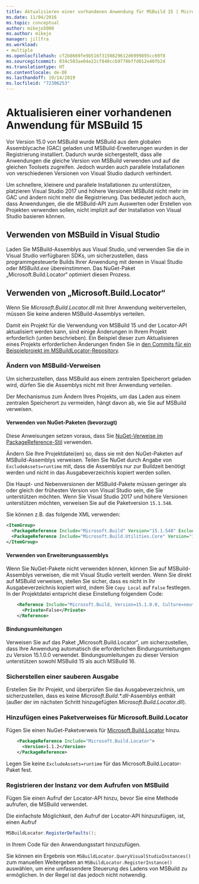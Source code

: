 ```yaml
---
title: Aktualisieren einer vorhandenen Anwendung für MSBuild 15 | Microsoft-Dokumentation
ms.date: 11/04/2016
ms.topic: conceptual
author: mikejo5000
ms.author: mikejo
manager: jillfra
ms.workload:
- multiple
ms.openlocfilehash: cf2b8669fe9b516f3150829612d6999895cc69f8
ms.sourcegitcommit: 034c503ae04e22cf840ccb9770bffd012e40fb2d
ms.translationtype: HT
ms.contentlocale: de-DE
ms.lasthandoff: 10/14/2019
ms.locfileid: "72306253"
---
```

# <a name="update-an-existing-application-for-msbuild-15"></a>Aktualisieren einer vorhandenen Anwendung für MSBuild 15

Vor Version 15.0 von MSBuild wurde MSBuild aus dem globalen Assemblycache (GAC) geladen und MSBuild-Erweiterungen wurden in der Registrierung installiert. Dadurch wurde sichergestellt, dass alle Anwendungen die gleiche Version von MSBuild verwenden und auf die gleichen Toolsets zugreifen. Jedoch wurden auch parallele Installationen von verschiedenen Versionen von Visual Studio dadurch verhindert.

Um schnellere, kleinere und parallele Installationen zu unterstützen, platzieren Visual Studio 2017 und höhere Versionen MSBuild nicht mehr im GAC und ändern nicht mehr die Registrierung. Das bedeutet jedoch auch, dass Anwendungen, die die MSBuild-API zum Auswerten oder Erstellen von Projekten verwenden sollen, nicht implizit auf der Installation von Visual Studio basieren können.

## <a name="use-msbuild-from-visual-studio"></a>Verwenden von MSBuild in Visual Studio

Laden Sie MSBuild-Assemblys aus Visual Studio, und verwenden Sie die in Visual Studio verfügbaren SDKs, um sicherzustellen, dass programmgesteuerte Builds Ihrer Anwendung mit denen in Visual Studio oder *MSBuild.exe* übereinstimmen. Das NuGet-Paket „Microsoft.Build.Locator“ optimiert diesen Prozess.

## <a name="use-microsoftbuildlocator"></a>Verwenden von „Microsoft.Build.Locator“

Wenn Sie *Microsoft.Build.Locator.dll* mit Ihrer Anwendung weiterverteilen, müssen Sie keine anderen MSBuild-Assemblys verteilen.

Damit ein Projekt für die Verwendung von MSBuild 15 und der Locator-API aktualisiert werden kann, sind einige Änderungen in Ihrem Projekt erforderlich (unten beschrieben). Ein Beispiel dieser zum Aktualisieren eines Projekts erforderlichen Änderungen finden Sie in [den Commits für ein Beispielprojekt im MSBuildLocator-Repository](https://github.com/Microsoft/MSBuildLocator/commits/example-updating-to-msbuild-15).

### <a name="change-msbuild-references"></a>Ändern von MSBuild-Verweisen

Um sicherzustellen, dass MSBuild aus einem zentralen Speicherort geladen wird, dürfen Sie die Assemblys nicht mit Ihrer Anwendung verteilen.

Der Mechanismus zum Ändern Ihres Projekts, um das Laden aus einem zentralen Speicherort zu vermeiden, hängt davon ab, wie Sie auf MSBuild verweisen.

#### <a name="use-nuget-packages-preferred"></a>Verwenden von NuGet-Paketen (bevorzugt)

Diese Anweisungen setzen voraus, dass Sie [NuGet-Verweise im PackageReference-Stil](https://docs.microsoft.com/nuget/consume-packages/package-references-in-project-files) verwenden.

Ändern Sie Ihre Projektdatei(en) so, dass sie mit den NuGet-Paketen auf MSBuild-Assemblys verweisen. Teilen Sie NuGet durch Angabe von `ExcludeAssets=runtime` mit, dass die Assemblys nur zur Buildzeit benötigt werden und nicht in das Ausgabeverzeichnis kopiert werden sollen.

Die Haupt- und Nebenversionen der MSBuild-Pakete müssen geringer als oder gleich der frühesten Version von Visual Studio sein, die Sie unterstützen möchten. Wenn Sie Visual Studio 2017 und höhere Versionen unterstützen möchten, verweisen Sie auf die Paketversion `15.1.548`.

Sie können z.B. das folgende XML verwenden:

```xml
<ItemGroup>
  <PackageReference Include="Microsoft.Build" Version="15.1.548" ExcludeAssets="runtime" />
  <PackageReference Include="Microsoft.Build.Utilities.Core" Version="15.1.548" ExcludeAssets="runtime" />
</ItemGroup>
```

#### <a name="use-extension-assemblies"></a>Verwenden von Erweiterungsassemblys

Wenn Sie NuGet-Pakete nicht verwenden können, können Sie auf MSBuild-Assemblys verweisen, die mit Visual Studio verteilt werden. Wenn Sie direkt auf MSBuild verweisen, stellen Sie sicher, dass es nicht in Ihr Ausgabeverzeichnis kopiert wird, indem Sie `Copy Local` auf `False` festlegen. In der Projektdatei entspricht diese Einstellung folgendem Code:

```xml
    <Reference Include="Microsoft.Build, Version=15.1.0.0, Culture=neutral, PublicKeyToken=b03f5f7f11d50a3a, processorArchitecture=MSIL">
      <Private>False</Private>
    </Reference>
```

#### <a name="binding-redirects"></a>Bindungsumleitungen

Verweisen Sie auf das Paket „Microsoft.Build.Locator“, um sicherzustellen, dass Ihre Anwendung automatisch die erforderlichen Bindungsumleitungen zu Version 15.1.0.0 verwendet. Bindungsumleitungen zu dieser Version unterstützen sowohl MSBuild 15 als auch MSBuild 16.

### <a name="ensure-output-is-clean"></a>Sicherstellen einer sauberen Ausgabe

Erstellen Sie Ihr Projekt, und überprüfen Sie das Ausgabeverzeichnis, um sicherzustellen, dass es keine *Microsoft.Build.\*.dll*-Assemblys enthält (außer der im nächsten Schritt hinzugefügten *Microsoft.Build.Locator.dll*).

### <a name="add-package-reference-for-microsoftbuildlocator"></a>Hinzufügen eines Paketverweises für Microsoft.Build.Locator

Fügen Sie einen NuGet-Paketverweis für [Microsoft.Build.Locator](https://www.nuget.org/packages/Microsoft.Build.Locator/) hinzu.

```xml
    <PackageReference Include="Microsoft.Build.Locator">
      <Version>1.1.2</Version>
    </PackageReference>
```

Legen Sie keine `ExcludeAssets=runtime` für das Microsoft.Build.Locator-Paket fest.

### <a name="register-instance-before-calling-msbuild"></a>Registrieren der Instanz vor dem Aufrufen von MSBuild

Fügen Sie einen Aufruf der Locator-API hinzu, bevor Sie eine Methode aufrufen, die MSBuild verwendet.

Die einfachste Möglichkeit, den Aufruf der Locator-API hinzuzufügen, ist, einen Aufruf

```csharp
MSBuildLocator.RegisterDefaults();
```

in Ihrem Code für den Anwendungsstart hinzuzufügen.

Sie können ein Ergebnis von `MSBuildLocator.QueryVisualStudioInstances()` zum manuellen Weitergeben an `MSBuildLocator.RegisterInstance()` auswählen, um eine umfassendere Steuerung des Ladens von MSBuild zu ermöglichen. In der Regel ist das jedoch nicht notwendig.
